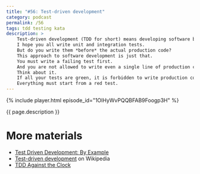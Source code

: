 ```yaml
---
title: "#56: Test-driven development"
category: podcast
permalink: /56
tags: tdd testing kata
description: >
    Test-driven development (TDD for short) means developing software by writing tests first.
    I hope you all write unit and integration tests.
    But do you write them *before* the actual production code?
    This approach to software development is just that.
    You must write a failing test first.
    And you are not allowed to write even a single line of production code without a failing test.
    Think about it.
    If all your tests are green, it is forbidden to write production code.
    Everything must start from a red test.
---
```


{% include player.html episode_id="1OlHyWvPQQBFAB9Foogp3H" %}

{{ page.description }}

<!--
OK, let's formalize that.
TDD cycle consists of three stages: _red_, _green_ and _refactor_.
You always start from writing one, failing, red, test.
Then you write as little production code as possible to make that test green.
This is crucial.
Do not add any extra code not justified by a failing test.
Only the bare minimum.
Once the test is _green_, you are free to _refactor_.
Refactoring means cleanup, renaming, extracting or deduplicating code.
But not adding any new features.
Now the cycle repeats: write a failing test, make it green, refactor.

There's one interesting side effect of TDD.
It's virtually impossible to have less than 100% code coverage.
You need code for a special edge case?
Start from the test.
Or maybe there's some extra error condition or exception to catch?
Make a test for that first.

Notice that TDD doesn't say "testing first".
It rather says: _development driven by tests_.
TDD is not really about testing.
It's an attitude to designing and developing software that must by testable, by definition.
What do I mean by that?
For example, all dependencies are extracted and well defined.
There are no hidden side effects and we promote small, focused functions and methods.
This is pretty much enforced when doing TDD.
Otherwise, it's impossible to start from the test.
The test _drives_ the design.
It's questionable whether TDD alone is enough to produce good design.
But it certainly doesn't hurt.

I don't always practice TDD, but I know developers who follow it religiously.
If you are like me, at least give it a try or exercise TDD through code katas.
Code kata is a deliberate practice.
There are three exercises I can recommend.
All involve pair programming.

First exercise is where one developer writes the test and the other writes production code.
The first one then refactors and they switch the roles.
This is known as ping-pong.

The second exercise involves a short timer, like 2 to 5 minutes.
During that cycle one developer must write the test and the other make it green.
Then you do `git commit` and restart the timer.
But!
If the test is not green (or code doesn't even compile) during that short period, you start from scratch.
This exercise additionally teaches keyboard shortcuts and staying away from your mouse.
You must be fast!
After a few unsuccessful attempts you know what needs to be done, but you need to be very effective.

The third exercise I can recommend is also similar to ping-pong, but only one person writes the tests.
Incidentally, that's also the only person who knows the requirements!
The developer writing production code may only rely on tests, no prior knowledge.
To make this even spicier, you may forbid any verbal communication, just code.

OK, is TDD really worth it?
Most of the time it does lead to a better design.
At least more testable.
But also it may produce a ton of trivial test cases.
Sometimes that's undesireable.
All code is liability, after all.
However, in general, following TDD conciously will almost always improve your codebase.

That's it, thanks for listening, bye!
-->

# More materials

* [Test Driven Development: By Example](https://www.amazon.com/Test-Driven-Development-Kent-Beck/dp/0321146530)
* [Test-driven development](https://en.wikipedia.org/wiki/Test-driven_development) on Wikipedia
* [TDD Against the Clock](https://blog.activelylazy.co.uk/2015/02/19/tdd-against-the-clock/)
